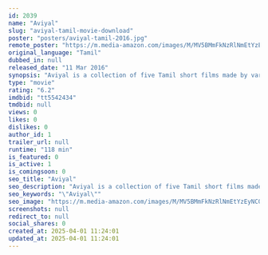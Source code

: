 ```yaml
---
id: 2039
name: "Aviyal"
slug: "aviyal-tamil-movie-download"
poster: "posters/aviyal-tamil-2016.jpg"
remote_poster: "https://m.media-amazon.com/images/M/MV5BMmFkNzRlNmEtYzEyNC00MjAwLTkxNjEtN2EzZWNlNWU4MTE5XkEyXkFqcGdeQXVyMTEzNzg0Mjkx._V1_SX300.jpg"
original_language: "Tamil"
dubbed_in: null
released_date: "11 Mar 2016"
synopsis: "Aviyal is a collection of five Tamil short films made by various directors, including Alphonse Puthren, Sameer Sulthan, Lokesh Kanakaraj, Mohit Mehra and Guru Smaran."
type: "movie"
rating: "6.2"
imdbid: "tt5542434"
tmdbid: null
views: 0
likes: 0
dislikes: 0
author_id: 1
trailer_url: null
runtime: "118 min"
is_featured: 0
is_active: 1
is_comingsoon: 0
seo_title: "Aviyal"
seo_description: "Aviyal is a collection of five Tamil short films made by various directors, including Alphonse Puthren, Sameer Sulthan, Lokesh Kanakaraj, Mohit Mehra and Guru Smaran."
seo_keywords: "\"Aviyal\""
seo_image: "https://m.media-amazon.com/images/M/MV5BMmFkNzRlNmEtYzEyNC00MjAwLTkxNjEtN2EzZWNlNWU4MTE5XkEyXkFqcGdeQXVyMTEzNzg0Mjkx._V1_SX300.jpg"
screenshots: null
redirect_to: null
social_shares: 0
created_at: 2025-04-01 11:24:01
updated_at: 2025-04-01 11:24:01
---
```



